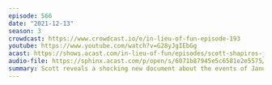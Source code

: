 ```yaml
---
episode: 566
date: "2021-12-13"
season: 3
crowdcast: https://www.crowdcast.io/e/in-lieu-of-fun-episode-193
youtube: https://www.youtube.com/watch?v=G28yJgIEbGg
acast: https://shows.acast.com/in-lieu-of-fun/episodes/scott-shapiros-january-5-power-point
audio-file: https://sphinx.acast.com/p/open/s/6071b87945e5c6581e2e5575/e/61c3a27733b4eb0014c3697d/media.mp3
summary: Scott reveals a shocking new document about the events of January 5th
---
```


